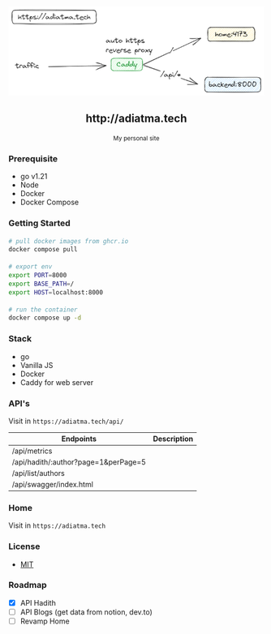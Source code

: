 <div align="center">
    <img src="./assets/architecture.png" />
    <h2>http://adiatma.tech</h2>
    <small>My personal site</small>
</div>

### Prerequisite

- go v1.21
- Node
- Docker
- Docker Compose

### Getting Started

```bash
# pull docker images from ghcr.io
docker compose pull

# export env
export PORT=8000
export BASE_PATH=/
export HOST=localhost:8000

# run the container
docker compose up -d
```

### Stack

- go
- Vanilla JS
- Docker
- Caddy for web server

### API's

Visit in `https://adiatma.tech/api/`

| Endpoints                            | Description |
| ------------------------------------ | ----------- |
| /api/metrics                         |             |
| /api/hadith/:author?page=1&perPage=5 |             |
| /api/list/authors                    |             |
| /api/swagger/index.html              |             |

### Home

Visit in `https://adiatma.tech`

### License

- [MIT](./LICENSE)

### Roadmap

- [x] API Hadith
- [ ] API Blogs (get data from notion, dev.to)
- [ ] Revamp Home
